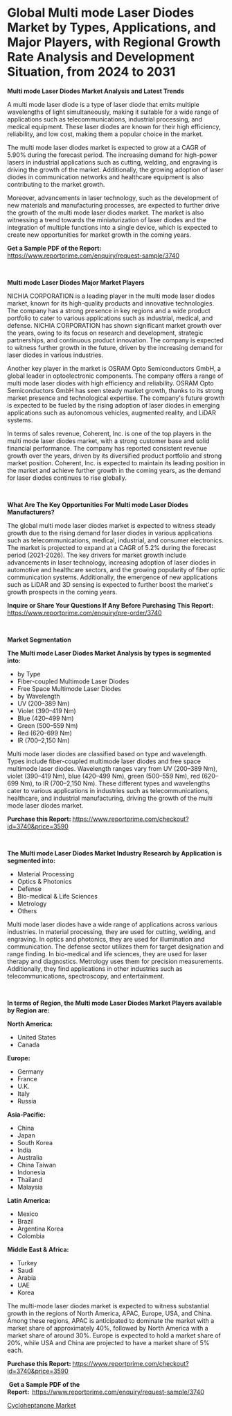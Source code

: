<p><h1>Global Multi mode Laser Diodes Market by Types, Applications, and Major Players, with Regional Growth Rate Analysis and Development Situation, from 2024 to 2031</h1></p><p><strong>Multi mode Laser Diodes Market Analysis and Latest Trends</strong></p>
<p><p>A multi mode laser diode is a type of laser diode that emits multiple wavelengths of light simultaneously, making it suitable for a wide range of applications such as telecommunications, industrial processing, and medical equipment. These laser diodes are known for their high efficiency, reliability, and low cost, making them a popular choice in the market.</p><p>The multi mode laser diodes market is expected to grow at a CAGR of 5.90% during the forecast period. The increasing demand for high-power lasers in industrial applications such as cutting, welding, and engraving is driving the growth of the market. Additionally, the growing adoption of laser diodes in communication networks and healthcare equipment is also contributing to the market growth.</p><p>Moreover, advancements in laser technology, such as the development of new materials and manufacturing processes, are expected to further drive the growth of the multi mode laser diodes market. The market is also witnessing a trend towards the miniaturization of laser diodes and the integration of multiple functions into a single device, which is expected to create new opportunities for market growth in the coming years.</p></p>
<p><strong>Get a Sample PDF of the Report:&nbsp;</strong> <a href="https://www.reportprime.com/enquiry/request-sample/3740">https://www.reportprime.com/enquiry/request-sample/3740</a></p>
<p>&nbsp;</p>
<p><strong>Multi mode Laser Diodes Major Market Players</strong></p>
<p><p>NICHIA CORPORATION is a leading player in the multi mode laser diodes market, known for its high-quality products and innovative technologies. The company has a strong presence in key regions and a wide product portfolio to cater to various applications such as industrial, medical, and defense. NICHIA CORPORATION has shown significant market growth over the years, owing to its focus on research and development, strategic partnerships, and continuous product innovation. The company is expected to witness further growth in the future, driven by the increasing demand for laser diodes in various industries.</p><p>Another key player in the market is OSRAM Opto Semiconductors GmbH, a global leader in optoelectronic components. The company offers a range of multi mode laser diodes with high efficiency and reliability. OSRAM Opto Semiconductors GmbH has seen steady market growth, thanks to its strong market presence and technological expertise. The company's future growth is expected to be fueled by the rising adoption of laser diodes in emerging applications such as autonomous vehicles, augmented reality, and LiDAR systems.</p><p>In terms of sales revenue, Coherent, Inc. is one of the top players in the multi mode laser diodes market, with a strong customer base and solid financial performance. The company has reported consistent revenue growth over the years, driven by its diversified product portfolio and strong market position. Coherent, Inc. is expected to maintain its leading position in the market and achieve further growth in the coming years, as the demand for laser diodes continues to rise globally.</p></p>
<p>&nbsp;</p>
<p><strong>What Are The Key Opportunities For Multi mode Laser Diodes Manufacturers?</strong></p>
<p><p>The global multi mode laser diodes market is expected to witness steady growth due to the rising demand for laser diodes in various applications such as telecommunications, medical, industrial, and consumer electronics. The market is projected to expand at a CAGR of 5.2% during the forecast period (2021-2026). The key drivers for market growth include advancements in laser technology, increasing adoption of laser diodes in automotive and healthcare sectors, and the growing popularity of fiber optic communication systems. Additionally, the emergence of new applications such as LiDAR and 3D sensing is expected to further boost the market's growth prospects in the coming years.</p></p>
<p><strong>Inquire or Share Your Questions If Any Before Purchasing This Report:</strong> <a href="https://www.reportprime.com/enquiry/pre-order/3740">https://www.reportprime.com/enquiry/pre-order/3740</a></p>
<p>&nbsp;</p>
<p><strong>Market Segmentation</strong></p>
<p><strong>The Multi mode Laser Diodes Market Analysis by types is segmented into:</strong></p>
<p><ul><li>by Type</li><li>Fiber-coupled Multimode Laser Diodes</li><li>Free Space Multimode Laser Diodes</li><li>by Wavelength</li><li>UV (200–389 Nm)</li><li>Violet (390–419 Nm)</li><li>Blue (420–499 Nm)</li><li>Green (500–559 Nm)</li><li>Red (620–699 Nm)</li><li>IR (700–2,150 Nm)</li></ul></p>
<p><p>Multi mode laser diodes are classified based on type and wavelength. Types include fiber-coupled multimode laser diodes and free space multimode laser diodes. Wavelength ranges vary from UV (200–389 Nm), violet (390–419 Nm), blue (420–499 Nm), green (500–559 Nm), red (620–699 Nm), to IR (700–2,150 Nm). These different types and wavelengths cater to various applications in industries such as telecommunications, healthcare, and industrial manufacturing, driving the growth of the multi mode laser diodes market.</p></p>
<p><strong>Purchase this Report:&nbsp;</strong><a href="https://www.reportprime.com/checkout?id=3740&price=3590">https://www.reportprime.com/checkout?id=3740&price=3590</a></p>
<p>&nbsp;</p>
<p><strong>The Multi mode Laser Diodes Market Industry Research by Application is segmented into:</strong></p>
<p><ul><li>Material Processing</li><li>Optics & Photonics</li><li>Defense</li><li>Bio-medical & Life Sciences</li><li>Metrology</li><li>Others</li></ul></p>
<p><p>Multi mode laser diodes have a wide range of applications across various industries. In material processing, they are used for cutting, welding, and engraving. In optics and photonics, they are used for illumination and communication. The defense sector utilizes them for target designation and range finding. In bio-medical and life sciences, they are used for laser therapy and diagnostics. Metrology uses them for precision measurements. Additionally, they find applications in other industries such as telecommunications, spectroscopy, and entertainment.</p></p>
<p>&nbsp;</p>
<p><strong>In terms of Region, the Multi mode Laser Diodes Market Players available by Region are:</strong></p>
<p>
    <p> <strong> North America: </strong>
        <ul>
            <li>United States</li>
            <li>Canada</li>
        </ul>
        </p> 
    <p> <strong> Europe: </strong>
        <ul>
            <li>Germany</li>
            <li>France</li>
            <li>U.K.</li>
            <li>Italy</li>
            <li>Russia</li>
        </ul>
        </p> 
    <p> <strong> Asia-Pacific: </strong>
        <ul>
            <li>China</li>
            <li>Japan</li>
            <li>South Korea</li>
            <li>India</li>
            <li>Australia</li>
            <li>China Taiwan</li>
            <li>Indonesia</li>
            <li>Thailand</li>
            <li>Malaysia</li>
        </ul>
        </p> 
    <p> <strong> Latin America: </strong>
        <ul>
            <li>Mexico</li>
            <li>Brazil</li>
            <li>Argentina Korea</li>
            <li>Colombia</li>
        </ul>
        </p> 
    <p> <strong> Middle East & Africa: </strong>
        <ul>
            <li>Turkey</li>
            <li>Saudi</li>
            <li>Arabia</li>
            <li>UAE</li>
            <li>Korea</li>
        </ul>
    </p>
    </p>
<p><p>The multi-mode laser diodes market is expected to witness substantial growth in the regions of North America, APAC, Europe, USA, and China. Among these regions, APAC is anticipated to dominate the market with a market share of approximately 40%, followed by North America with a market share of around 30%. Europe is expected to hold a market share of 20%, while USA and China are projected to have a market share of 5% each.</p></p>
<p><strong>Purchase this Report: </strong><a href="https://www.reportprime.com/checkout?id=3740&price=3590">https://www.reportprime.com/checkout?id=3740&price=3590</a></p>
<p>&nbsp;<strong>Get a Sample PDF of the Report:&nbsp;&nbsp;</strong><a href="https://www.reportprime.com/enquiry/request-sample/3740">https://www.reportprime.com/enquiry/request-sample/3740</a></p>
<p><strong></strong></p>
<p><p><a href="https://carnation-joke-41f.notion.site/Cycloheptanone-Market-Size-and-Examines-its-Market-Scope-with-a-Primary-Focus-on-Growth-Opportunit-5e87d270133347cb983fba9b5df84c3e">Cycloheptanone Market</a></p></p>